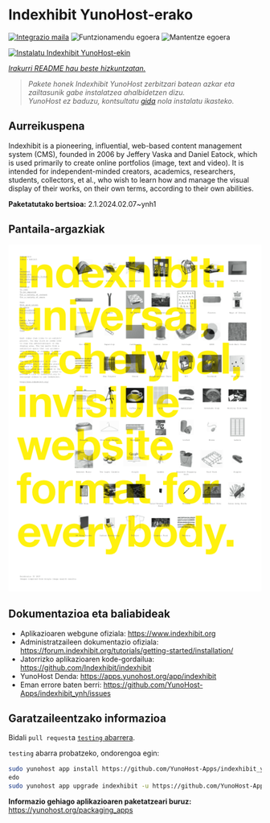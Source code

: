 <!--
Ohart ongi: README hau automatikoki sortu da <https://github.com/YunoHost/apps/tree/master/tools/readme_generator>ri esker
EZ editatu eskuz.
-->

# Indexhibit YunoHost-erako

[![Integrazio maila](https://dash.yunohost.org/integration/indexhibit.svg)](https://dash.yunohost.org/appci/app/indexhibit) ![Funtzionamendu egoera](https://ci-apps.yunohost.org/ci/badges/indexhibit.status.svg) ![Mantentze egoera](https://ci-apps.yunohost.org/ci/badges/indexhibit.maintain.svg)

[![Instalatu Indexhibit YunoHost-ekin](https://install-app.yunohost.org/install-with-yunohost.svg)](https://install-app.yunohost.org/?app=indexhibit)

*[Irakurri README hau beste hizkuntzatan.](./ALL_README.md)*

> *Pakete honek Indexhibit YunoHost zerbitzari batean azkar eta zailtasunik gabe instalatzea ahalbidetzen dizu.*  
> *YunoHost ez baduzu, kontsultatu [gida](https://yunohost.org/install) nola instalatu ikasteko.*

## Aurreikuspena

Indexhibit is a pioneering, influential, web-based content management system (CMS), founded in 2006 by Jeffery Vaska and Daniel Eatock, which is used primarily to create online portfolios (image, text and video).
It is intended for independent-minded creators, academics, researchers, students, collectors, et al., who wish to learn how and manage the visual display of their works, on their own terms, according to their own abilities.


**Paketatutako bertsioa:** 2.1.2024.02.07~ynh1

## Pantaila-argazkiak

![Indexhibit(r)en pantaila-argazkia](./doc/screenshots/146_indexhibit.png)

## Dokumentazioa eta baliabideak

- Aplikazioaren webgune ofiziala: <https://www.indexhibit.org>
- Administratzaileen dokumentazio ofiziala: <https://forum.indexhibit.org/tutorials/getting-started/installation/>
- Jatorrizko aplikazioaren kode-gordailua: <https://github.com/Indexhibit/indexhibit>
- YunoHost Denda: <https://apps.yunohost.org/app/indexhibit>
- Eman errore baten berri: <https://github.com/YunoHost-Apps/indexhibit_ynh/issues>

## Garatzaileentzako informazioa

Bidali `pull request`a [`testing` abarrera](https://github.com/YunoHost-Apps/indexhibit_ynh/tree/testing).

`testing` abarra probatzeko, ondorengoa egin:

```bash
sudo yunohost app install https://github.com/YunoHost-Apps/indexhibit_ynh/tree/testing --debug
edo
sudo yunohost app upgrade indexhibit -u https://github.com/YunoHost-Apps/indexhibit_ynh/tree/testing --debug
```

**Informazio gehiago aplikazioaren paketatzeari buruz:** <https://yunohost.org/packaging_apps>
